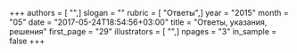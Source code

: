 +++
authors = [ "",]
slogan = ""
rubric = [ "Ответы",]
year = "2015"
month = "05"
date = "2017-05-24T18:54:56+03:00"
title = "Ответы, указания, решения"
first_page = "29"
illustrators = [ "",]
npages = "3"
in_sample = false
+++

